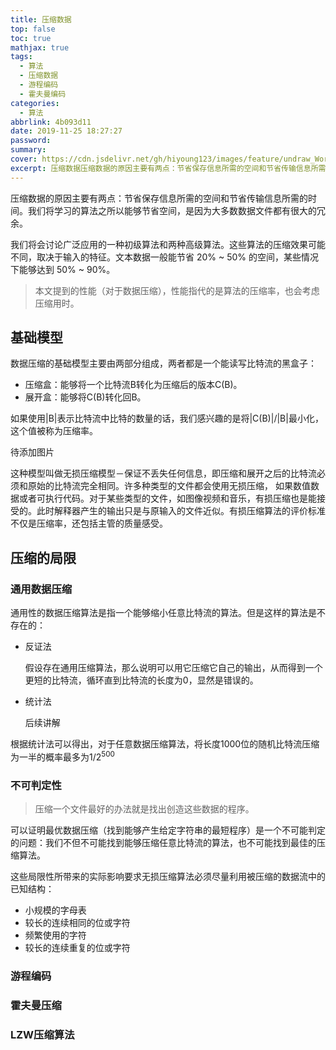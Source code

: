 ```yaml
---
title: 压缩数据
top: false
toc: true
mathjax: true
tags:
  - 算法
  - 压缩数据
  - 游程编码
  - 霍夫曼编码
categories:
  - 算法
abbrlink: 4b093d11
date: 2019-11-25 18:27:27
password:
summary:
cover: https://cdn.jsdelivr.net/gh/hiyoung123/images/feature/undraw_Working_oh83.svg
excerpt: 压缩数据压缩数据的原因主要有两点：节省保存信息所需的空间和节省传输信息所需的时间。
---
```


压缩数据的原因主要有两点：节省保存信息所需的空间和节省传输信息所需的时间。我们将学习的算法之所以能够节省空间，是因为大多数数据文件都有很大的冗余。

我们将会讨论广泛应用的一种初级算法和两种高级算法。这些算法的压缩效果可能不同，取决于输入的特征。文本数据一般能节省 20% ~ 50% 的空间，某些情况下能够达到 50% ~ 90%。

> 本文提到的性能（对于数据压缩），性能指代的是算法的压缩率，也会考虑压缩用时。

## 基础模型

数据压缩的基础模型主要由两部分组成，两者都是一个能读写比特流的黑盒子：

* 压缩盒：能够将一个比特流B转化为压缩后的版本C(B)。
* 展开盒：能够将C(B)转化回B。

如果使用|B|表示比特流中比特的数量的话，我们感兴趣的是将|C(B)|/|B|最小化，这个值被称为压缩率。

待添加图片

这种模型叫做无损压缩模型－保证不丢失任何信息，即压缩和展开之后的比特流必须和原始的比特流完全相同。许多种类型的文件都会使用无损压缩，	如果数值数据或者可执行代码。对于某些类型的文件，如图像视频和音乐，有损压缩也是能接受的。此时解释器产生的输出只是与原输入的文件近似。有损压缩算法的评价标准不仅是压缩率，还包括主管的质量感受。

## 压缩的局限

### 通用数据压缩

通用性的数据压缩算法是指一个能够缩小任意比特流的算法。但是这样的算法是不存在的：

* 反证法

  假设存在通用压缩算法，那么说明可以用它压缩它自己的输出，从而得到一个更短的比特流，循环直到比特流的长度为0，显然是错误的。

* 统计法

  后续讲解

根据统计法可以得出，对于任意数据压缩算法，将长度1000位的随机比特流压缩为一半的概率最多为$1/2^{500}$

### 不可判定性

> 压缩一个文件最好的办法就是找出创造这些数据的程序。

可以证明最优数据压缩（找到能够产生给定字符串的最短程序）是一个不可能判定的问题：我们不但不可能找到能够压缩任意比特流的算法，也不可能找到最佳的压缩算法。

这些局限性所带来的实际影响要求无损压缩算法必须尽量利用被压缩的数据流中的已知结构：

* 小规模的字母表
* 较长的连续相同的位或字符
* 频繁使用的字符
* 较长的连续重复的位或字符

### 游程编码

### 霍夫曼压缩

### LZW压缩算法

